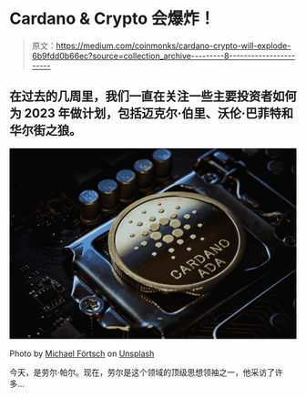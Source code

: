# Cardano & Crypto 会爆炸！

> 原文：<https://medium.com/coinmonks/cardano-crypto-will-explode-6b9fdd0b66ec?source=collection_archive---------8----------------------->

## 在过去的几周里，我们一直在关注一些主要投资者如何为 2023 年做计划，包括迈克尔·伯里、沃伦·巴菲特和华尔街之狼。

![](img/a28b0e8085a33a8919d8cd70a8e7b2a2.png)

Photo by [Michael Förtsch](https://unsplash.com/@michael_f?utm_source=medium&utm_medium=referral) on [Unsplash](https://unsplash.com?utm_source=medium&utm_medium=referral)

今天，是劳尔·帕尔。现在，劳尔是这个领域的顶级思想领袖之一，他采访了许多…